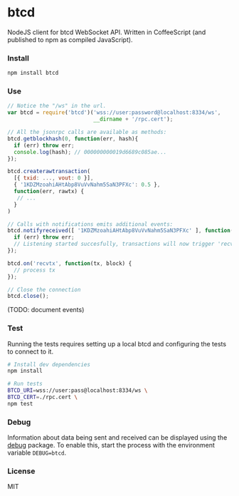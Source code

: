 # btcd

NodeJS client for btcd WebSocket API.
Written in CoffeeScript (and published to npm as compiled JavaScript).

### Install
```bash
npm install btcd
```

### Use
```js
// Notice the "/ws" in the url.
var btcd = require('btcd')('wss://user:password@localhost:8334/ws',
                           __dirname + '/rpc.cert');

// All the jsonrpc calls are available as methods:
btcd.getblockhash(0, function(err, hash){
  if (err) throw err;
  console.log(hash); // 000000000019d6689c085ae...
});

btcd.createrawtransaction(
  [{ txid: ..., vout: 0 }],
  { '1KDZMzoahiAHtAbp8VuVvNahm5SaN3PFXc': 0.5 },
  function(err, rawtx) {
   // ...
  }
)

// Calls with notifications emits additional events:
btcd.notifyreceived([ '1KDZMzoahiAHtAbp8VuVvNahm5SaN3PFXc' ], function(err) {
  if (err) throw err;
  // Listening started succesfully, transactions will now trigger 'recvtx' below
});

btcd.on('recvtx', function(tx, block) {
  // process tx
});

// Close the connection
btcd.close();
```

(TODO: document events)

### Test

Running the tests requires setting up a local btcd and configuring the tests to
connect to it.

```bash
# Install dev dependencies
npm install

# Run tests
BTCD_URI=wss://user:pass@localhost:8334/ws \
BTCD_CERT=./rpc.cert \
npm test
```

### Debug

Information about data being sent and received can be displayed using the
[debug](https://github.com/visionmedia/debug) package.
To enable this, start the process with the environment variable `DEBUG=btcd`.

### License

MIT

